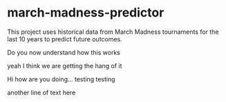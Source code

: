 # march-madness-predictor
This project uses historical data from March Madness tournaments for the last 10 years to predict future outcomes.

Do you now understand how this works

yeah I think we are getting the hang of it


Hi how are you doing... testing testing

another line of text here